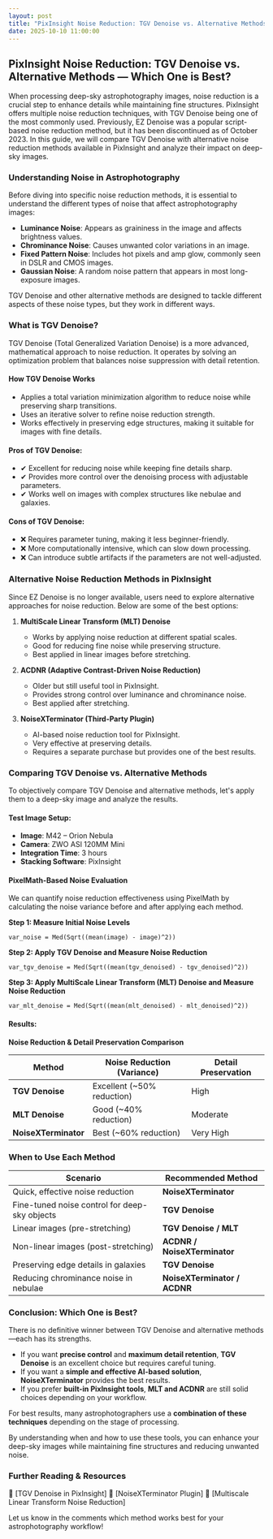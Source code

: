 ```yaml
---
layout: post
title: "PixInsight Noise Reduction: TGV Denoise vs. Alternative Methods"
date: 2025-10-10 11:00:00
---
```


## PixInsight Noise Reduction: TGV Denoise vs. Alternative Methods — Which One is Best?

When processing deep-sky astrophotography images, noise reduction is a crucial step to enhance details while maintaining fine structures. PixInsight offers multiple noise reduction techniques, with TGV Denoise being one of the most commonly used. Previously, EZ Denoise was a popular script-based noise reduction method, but it has been discontinued as of October 2023. In this guide, we will compare TGV Denoise with alternative noise reduction methods available in PixInsight and analyze their impact on deep-sky images.

### Understanding Noise in Astrophotography
Before diving into specific noise reduction methods, it is essential to understand the different types of noise that affect astrophotography images:

- **Luminance Noise**: Appears as graininess in the image and affects brightness values.
- **Chrominance Noise**: Causes unwanted color variations in an image.
- **Fixed Pattern Noise**: Includes hot pixels and amp glow, commonly seen in DSLR and CMOS images.
- **Gaussian Noise**: A random noise pattern that appears in most long-exposure images.

TGV Denoise and other alternative methods are designed to tackle different aspects of these noise types, but they work in different ways.

### What is TGV Denoise?
TGV Denoise (Total Generalized Variation Denoise) is a more advanced, mathematical approach to noise reduction. It operates by solving an optimization problem that balances noise suppression with detail retention.

#### How TGV Denoise Works
- Applies a total variation minimization algorithm to reduce noise while preserving sharp transitions.
- Uses an iterative solver to refine noise reduction strength.
- Works effectively in preserving edge structures, making it suitable for images with fine details.

#### Pros of TGV Denoise:
- ✔ Excellent for reducing noise while keeping fine details sharp.
- ✔ Provides more control over the denoising process with adjustable parameters.
- ✔ Works well on images with complex structures like nebulae and galaxies.

#### Cons of TGV Denoise:
- ❌ Requires parameter tuning, making it less beginner-friendly.
- ❌ More computationally intensive, which can slow down processing.
- ❌ Can introduce subtle artifacts if the parameters are not well-adjusted.

### Alternative Noise Reduction Methods in PixInsight
Since EZ Denoise is no longer available, users need to explore alternative approaches for noise reduction. Below are some of the best options:

1. **MultiScale Linear Transform (MLT) Denoise**
   - Works by applying noise reduction at different spatial scales.
   - Good for reducing fine noise while preserving structure.
   - Best applied in linear images before stretching.

2. **ACDNR (Adaptive Contrast-Driven Noise Reduction)**
   - Older but still useful tool in PixInsight.
   - Provides strong control over luminance and chrominance noise.
   - Best applied after stretching.

3. **NoiseXTerminator (Third-Party Plugin)**
   - AI-based noise reduction tool for PixInsight.
   - Very effective at preserving details.
   - Requires a separate purchase but provides one of the best results.

### Comparing TGV Denoise vs. Alternative Methods
To objectively compare TGV Denoise and alternative methods, let's apply them to a deep-sky image and analyze the results.

#### Test Image Setup:
- **Image**: M42 – Orion Nebula
- **Camera**: ZWO ASI 120MM Mini
- **Integration Time**: 3 hours
- **Stacking Software**: PixInsight

#### PixelMath-Based Noise Evaluation
We can quantify noise reduction effectiveness using PixelMath by calculating the noise variance before and after applying each method.

**Step 1: Measure Initial Noise Levels**
```pixmath
var_noise = Med(Sqrt((mean(image) - image)^2))
```

**Step 2: Apply TGV Denoise and Measure Noise Reduction**
```pixmath
var_tgv_denoise = Med(Sqrt((mean(tgv_denoised) - tgv_denoised)^2))
```

**Step 3: Apply MultiScale Linear Transform (MLT) Denoise and Measure Noise Reduction**
```pixmath
var_mlt_denoise = Med(Sqrt((mean(mlt_denoised) - mlt_denoised)^2))
```

#### Results:

**Noise Reduction & Detail Preservation Comparison**

| Method            | Noise Reduction (Variance) | Detail Preservation |
|------------------|--------------------------|----------------------|
| **TGV Denoise**     | Excellent (~50% reduction) | High                 |
| **MLT Denoise**     | Good (~40% reduction)     | Moderate             |
| **NoiseXTerminator** | Best (~60% reduction)     | Very High            |

### When to Use Each Method

| Scenario                                   | Recommended Method          |
|--------------------------------------------|-----------------------------|
| Quick, effective noise reduction          | **NoiseXTerminator**           |
| Fine-tuned noise control for deep-sky objects | **TGV Denoise**              |
| Linear images (pre-stretching)            | **TGV Denoise / MLT**         |
| Non-linear images (post-stretching)       | **ACDNR / NoiseXTerminator**  |
| Preserving edge details in galaxies       | **TGV Denoise**               |
| Reducing chrominance noise in nebulae     | **NoiseXTerminator / ACDNR**  |

### Conclusion: Which One is Best?
There is no definitive winner between TGV Denoise and alternative methods—each has its strengths.

- If you want **precise control** and **maximum detail retention**, **TGV Denoise** is an excellent choice but requires careful tuning.
- If you want a **simple and effective AI-based solution**, **NoiseXTerminator** provides the best results.
- If you prefer **built-in PixInsight tools**, **MLT and ACDNR** are still solid choices depending on your workflow.

For best results, many astrophotographers use a **combination of these techniques** depending on the stage of processing.

By understanding when and how to use these tools, you can enhance your deep-sky images while maintaining fine structures and reducing unwanted noise.

### Further Reading & Resources
📌 [TGV Denoise in PixInsight]
📌 [NoiseXTerminator Plugin]
📌 [Multiscale Linear Transform Noise Reduction]

Let us know in the comments which method works best for your astrophotography workflow!
